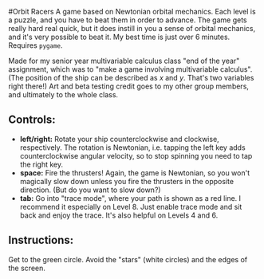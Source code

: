 #Orbit Racers
A game based on Newtonian orbital mechanics. Each level is a puzzle, and
you have to beat them in order to advance. The game gets really hard
real quick, but it does instill in you a sense of orbital mechanics, and
it's very possible to beat it. My best time is just over 6 minutes.
Requires `pygame`.

Made for my senior year multivariable calculus class "end of the year"
assignment, which was to "make a game involving multivariable calculus".
(The position of the ship can be described as *x* and *y*. That's two
variables right there!) Art and beta testing credit goes to my other
group members, and ultimately to the whole class.

## Controls:

- **left/right:** Rotate your ship counterclockwise and clockwise,
  respectively. The rotation is Newtonian, i.e. tapping the left key
adds counterclockwise angular velocity, so to stop spinning you need to
tap the right key.
- **space:** Fire the thrusters! Again, the game is Newtonian, so you
  won't magically slow down unless you fire the thrusters in the
opposite direction. (But do you want to slow down?)
- **tab:** Go into "trace mode", where your path is shown as a red line.
  I recommend it especially on Level 8. Just enable trace mode and sit
back and enjoy the trace. It's also helpful on Levels 4 and 6.

## Instructions:

Get to the green circle. Avoid the "stars" (white circles) and the edges
of the screen.
